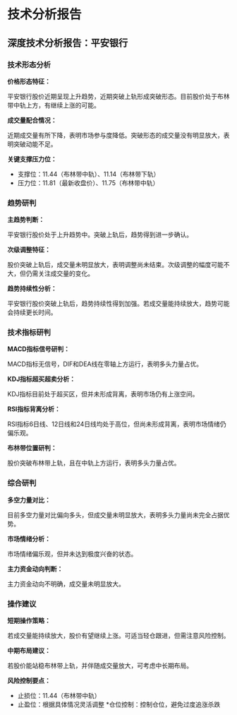 # 技术分析报告

## 深度技术分析报告：平安银行

### 技术形态分析

**价格形态特征：**

平安银行股价近期呈现上升趋势，近期突破上轨形成突破形态。目前股价处于布林带中轨上方，有继续上涨的可能。

**成交量配合情况：**

近期成交量有所下降，表明市场参与度降低。突破形态的成交量没有明显放大，表明突破动能不足。

**关键支撑压力位：**

* 支撑位：11.44（布林带中轨）、11.14（布林带下轨）
* 压力位：11.81（最新收盘价）、11.75（布林带中轨）

### 趋势研判

**主趋势判断：**

平安银行股价处于上升趋势中。突破上轨后，趋势得到进一步确认。

**次级调整特征：**

股价突破上轨后，成交量未明显放大，表明调整尚未结束。次级调整的幅度可能不大，但仍需关注成交量的变化。

**趋势持续性分析：**

平安银行股价突破上轨后，趋势持续性得到加强。若成交量能持续放大，趋势可能会持续更长时间。

### 技术指标研判

**MACD指标信号研判：**

MACD指标无信号，DIF和DEA线在零轴上方运行，表明多头力量占优。

**KDJ指标超买超卖分析：**

KDJ指标目前处于超买区，但并未形成背离，表明市场仍有上涨空间。

**RSI指标背离分析：**

RSI指标6日线、12日线和24日线均处于高位，但尚未形成背离，表明市场情绪仍偏乐观。

**布林带位置研判：**

股价突破布林带上轨，且在中轨上方运行，表明多头力量占优。

### 综合研判

**多空力量对比：**

目前多空力量对比偏向多头，但成交量未明显放大，表明多头力量尚未完全占据优势。

**市场情绪分析：**

市场情绪偏乐观，但并未达到极度兴奋的状态。

**主力资金动向判断：**

主力资金动向不明确，成交量未明显放大。

### 操作建议

**短期操作策略：**

若成交量能持续放大，股价有望继续上涨。可适当轻仓跟进，但需注意风险控制。

**中期布局建议：**

若股价能站稳布林带上轨，并伴随成交量放大，可考虑中长期布局。

**风险控制要点：**

* 止损位：11.44（布林带中轨）
* 止盈位：根据具体情况灵活调整
*仓位控制：控制仓位，避免过度追涨杀跌
